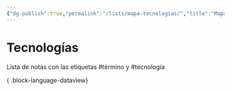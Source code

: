 ```yaml
---
{"dg-publish":true,"permalink":"/lists/mapa-tecnologias/","title":"Mapa de Tecnologías","tags":["público","mapa"],"dgLinkPreview":true,"created":"2024-03-01T11:13:53.000-06:00","updated":"2024-03-04T10:41:59.771-06:00"}
---
```


# Tecnologías
Lista de notas con las etiquetas \#término y \#tecnología 

{ .block-language-dataview}